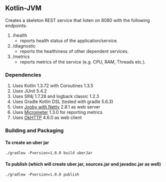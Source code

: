 ## Kotlin-JVM

Creates a skeleton REST service that listen on 8080 with the following endpoints:

1. /health
    * reports health status of the application/service.
2. /diagnostic
    * reports the healthiness of other dependent services.
3. /metrics
    * reports metrics of the service (e.g. CPU, RAM, Threads etc.).

### Dependencies
1. Uses Kotlin 1.3.72 with Coroutines 1.3.5
2. Uses JUnit 5.4.2
3. Uses Slf4j 1.7.28 and logback classic 1.2.3
4. Uses Gradle Kotlin DSL (tested with gradle 5.6.3)
5. Uses [Jooby with Netty][1] 2.8.1 as web server
6. Uses [Micrometer][2] 1.3.0 for reporting metrics
5. Uses [OkHTTP][1] 4.6.0 as web client 

### Building and Packaging
#### To create an uber jar
```
./gradlew -Pversion=1.0.0 build uberJar
```

#### To publish (which will create uber.jar, sources.jar and javadoc.jar as well)
```
./gradlew -Pversion=1.0.0 publish
```

[1]: https://www.http4k.org/
[2]: https://micrometer.io/
